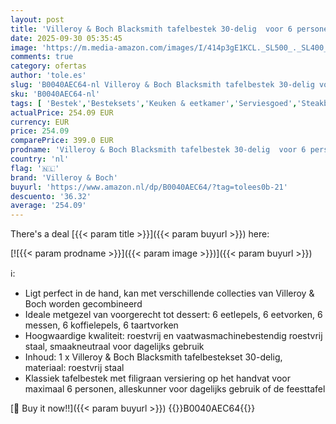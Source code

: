 ```yaml
---
layout: post
title: 'Villeroy & Boch Blacksmith tafelbestek 30-delig  voor 6 personen'
date: 2025-09-30 05:35:45
image: 'https://m.media-amazon.com/images/I/414p3gE1KCL._SL500_._SL400_.jpg'
comments: true
category: ofertas
author: 'tole.es'
slug: 'B0040AEC64-nl Villeroy & Boch Blacksmith tafelbestek 30-delig voor 6...'
sku: 'B0040AEC64-nl'
tags: [ 'Bestek','Besteksets','Keuken & eetkamer','Serviesgoed','Steakbesteksets','Wonen & keuken','villeroy & boch','🇳🇱', ]
actualPrice: 254.09 EUR
currency: EUR
price: 254.09
comparePrice: 399.0 EUR
prodname: 'Villeroy & Boch Blacksmith tafelbestek 30-delig  voor 6 personen'
country: 'nl'
flag: '🇳🇱'
brand: 'Villeroy & Boch'
buyurl: 'https://www.amazon.nl/dp/B0040AEC64/?tag=tolees0b-21'
descuento: '36.32'
average: '254.09'
---
```


There's a deal [{{< param title >}}]({{< param buyurl >}})  here:

[![{{< param prodname >}}]({{< param image >}})]({{< param buyurl >}})

ℹ️:

- Ligt perfect in de hand, kan met verschillende collecties van Villeroy & Boch worden gecombineerd
- Ideale metgezel van voorgerecht tot dessert: 6 eetlepels, 6 eetvorken, 6 messen, 6 koffielepels, 6 taartvorken
- Hoogwaardige kwaliteit: roestvrij en vaatwasmachinebestendig roestvrij staal, smaakneutraal voor dagelijks gebruik
- Inhoud: 1 x Villeroy & Boch Blacksmith tafelbestekset 30-delig, materiaal: roestvrij staal
- Klassiek tafelbestek met filigraan versiering op het handvat voor maximaal 6 personen, alleskunner voor dagelijks gebruik of de feesttafel

[🛒 Buy it now!!]({{< param buyurl >}})
{{<world>}}B0040AEC64{{</world>}}
